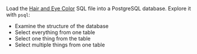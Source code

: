 Load the [Hair and Eye Color](assets/hair-and-eye-color.sql) SQL file into a PostgreSQL database. Explore it with `psql`:

* Examine the structure of the database
* Select everything from one table
* Select one thing from the table
* Select multiple things from one table
